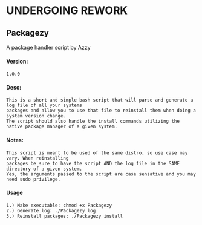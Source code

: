 # UNDERGOING REWORK   


## Packagezy

A package handler script by Azzy


#### Version:
    1.0.0

#### Desc:
    This is a short and simple bash script that will parse and generate a log file of all your systems 
    packages and allow you to use that file to reinstall them when doing a system version change. 
    The script should also handle the install commands utilizing the native package manager of a given system.

#### Notes:
    This script is meant to be used of the same distro, so use case may vary. When reinstalling 
    packages be sure to have the script AND the log file in the SAME directory of a given system. 
    Yes, the arguments passed to the script are case sensative and you may need sudo privilege. 

#### Usage
    1.) Make executable: chmod +x Packagezy
    2.) Generate log: ./Packagezy log
    3.) Reinstall packages: ./Packagezy install
